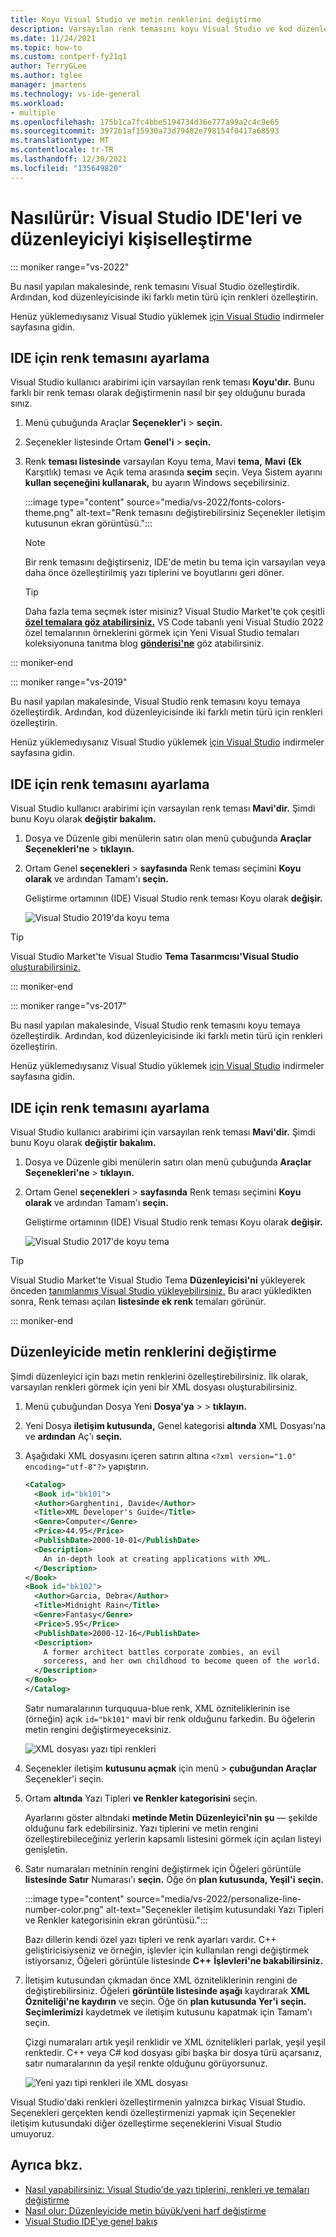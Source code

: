 ```yaml
---
title: Koyu Visual Studio ve metin renklerini değiştirme
description: Varsayılan renk temasını koyu Visual Studio ve kod düzenleyicisinde yazı tipi renklerini değiştirme hakkında bilgi edinin.
ms.date: 11/24/2021
ms.topic: how-to
ms.custom: contperf-fy21q1
author: TerryGLee
ms.author: tglee
manager: jmartens
ms.technology: vs-ide-general
ms.workload:
- multiple
ms.openlocfilehash: 175b1ca7fc4bbe5194734d36e777a99a2c4c9e65
ms.sourcegitcommit: 3972b1af15930a73d79482e798154f0417a68593
ms.translationtype: MT
ms.contentlocale: tr-TR
ms.lasthandoff: 12/30/2021
ms.locfileid: "135649820"
---
```

# <a name="how-to-personalize-the-visual-studio-ide-and-the-editor"></a>Nasılürür: Visual Studio IDE'leri ve düzenleyiciyi kişiselleştirme

::: moniker range="vs-2022"

Bu nasıl yapılan makalesinde, renk temasını Visual Studio özelleştirdik. Ardından, kod düzenleyicisinde iki farklı metin türü için renkleri özelleştirin.

Henüz yüklemedıysanız Visual Studio yüklemek [için Visual Studio](https://visualstudio.microsoft.com/downloads) indirmeler sayfasına gidin.

## <a name="set-the-color-theme-for-the-ide"></a>IDE için renk temasını ayarlama

Visual Studio kullanıcı arabirimi için varsayılan renk teması **Koyu'dır.** Bunu farklı bir renk teması olarak değiştirmenin nasıl bir şey olduğunu burada sınız.

1. Menü çubuğunda Araçlar **Seçenekler'i** > **seçin.**

1. Seçenekler listesinde Ortam **Genel'i** > **seçin.**

1. Renk **teması listesinde** varsayılan Koyu tema, Mavi **tema,** **Mavi** **(Ek** Karşıtlık) teması ve Açık tema arasında **seçim** seçin. Veya Sistem ayarını **kullan seçeneğini kullanarak,** bu ayarın Windows seçebilirsiniz.

   :::image type="content" source="media/vs-2022/fonts-colors-theme.png" alt-text="Renk temasını değiştirebilirsiniz Seçenekler iletişim kutusunun ekran görüntüsü.":::

   > [!NOTE]
   > Bir renk temasını değiştirseniz, IDE'de metin bu tema için varsayılan veya daha önce özelleştirilmiş yazı tiplerini ve boyutlarını geri döner.

    > [!TIP]
    > Daha fazla tema seçmek ister misiniz? Visual Studio Market'te çok çeşitli [**özel temalara göz atabilirsiniz.**](https://marketplace.visualstudio.com/search?target=VS&category=Tools&vsVersion=&subCategory=Themes&sortBy=Installs) VS Code tabanlı yeni Visual Studio 2022 özel temalarının örneklerini görmek için Yeni Visual Studio temaları koleksiyonuna tanıtma blog [**gönderisi'ne**](https://devblogs.microsoft.com/visualstudio/custom-themes/) göz atabilirsiniz.

::: moniker-end

::: moniker range="vs-2019"

Bu nasıl yapılan makalesinde, Visual Studio renk temasını koyu temaya özelleştirdik. Ardından, kod düzenleyicisinde iki farklı metin türü için renkleri özelleştirin.

Henüz yüklemedıysanız Visual Studio yüklemek [için Visual Studio](https://visualstudio.microsoft.com/downloads) indirmeler sayfasına gidin.

## <a name="set-the-color-theme-for-the-ide"></a>IDE için renk temasını ayarlama

Visual Studio kullanıcı arabirimi için varsayılan renk teması **Mavi'dir.** Şimdi bunu Koyu olarak **değiştir bakalım.**

1. Dosya ve Düzenle gibi menülerin satırı olan menü çubuğunda **Araçlar** **Seçenekleri'ne**  > **tıklayın.**

1. Ortam Genel **seçenekleri** > **sayfasında** Renk teması seçimini  **Koyu olarak** ve ardından Tamam'ı **seçin.**

   Geliştirme ortamının (IDE) Visual Studio renk teması Koyu olarak **değişir.**

   ![Visual Studio 2019'da koyu tema](media/vs-2019/dark-theme.png)

> [!TIP]
> Visual Studio Market'te Visual Studio **Tema Tasarımcısı'Visual Studio** [oluşturabilirsiniz.](https://marketplace.visualstudio.com/items?itemName=ms-madsk.ColorThemeDesigner)

::: moniker-end

::: moniker range="vs-2017"

Bu nasıl yapılan makalesinde, Visual Studio renk temasını koyu temaya özelleştirdik. Ardından, kod düzenleyicisinde iki farklı metin türü için renkleri özelleştirin.

Henüz yüklemedıysanız Visual Studio yüklemek [için Visual Studio](https://visualstudio.microsoft.com/vs/older-downloads/?utm_medium=microsoft&utm_source=docs.microsoft.com&utm_campaign=vs+2017+download) indirmeler sayfasına gidin.

## <a name="set-the-color-theme-for-the-ide"></a>IDE için renk temasını ayarlama

Visual Studio kullanıcı arabirimi için varsayılan renk teması **Mavi'dir.** Şimdi bunu Koyu olarak **değiştir bakalım.**

1. Dosya ve Düzenle gibi menülerin satırı olan menü çubuğunda **Araçlar** **Seçenekleri'ne**  > **tıklayın.**

1. Ortam Genel **seçenekleri** > **sayfasında** Renk teması seçimini  **Koyu olarak** ve ardından Tamam'ı **seçin.**

   Geliştirme ortamının (IDE) Visual Studio renk teması Koyu olarak **değişir.**

   ![Visual Studio 2017'de koyu tema](media/quickstart-personalize-dark-theme.png)

> [!TIP]
> Visual Studio Market'te Visual Studio Tema **Düzenleyicisi'ni** yükleyerek önceden [tanımlanmış Visual Studio yükleyebilirsiniz.](https://marketplace.visualstudio.com/items?itemName=VisualStudioPlatformTeam.VisualStudio2017ColorThemeEditor) Bu aracı yükledikten sonra, Renk teması açılan **listesinde ek renk** temaları görünür.

::: moniker-end

## <a name="change-text-colors-in-the-editor"></a>Düzenleyicide metin renklerini değiştirme

Şimdi düzenleyici için bazı metin renklerini özelleştirebilirsiniz. İlk olarak, varsayılan renkleri görmek için yeni bir XML dosyası oluşturabilirsiniz.

1. Menü çubuğundan Dosya Yeni **Dosya'ya**  >    >  **tıklayın.**

1. Yeni Dosya **iletişim kutusunda,** Genel kategorisi **altında** XML Dosyası'na ve **ardından** Aç'ı **seçin.**

1. Aşağıdaki XML dosyasını içeren satırın altına `<?xml version="1.0" encoding="utf-8"?>` yapıştırın.

   ```xml
   <Catalog>
     <Book id="bk101">
     <Author>Garghentini, Davide</Author>
     <Title>XML Developer's Guide</Title>
     <Genre>Computer</Genre>
     <Price>44.95</Price>
     <PublishDate>2000-10-01</PublishDate>
     <Description>
       An in-depth look at creating applications with XML.
     </Description>
   </Book>
   <Book id="bk102">
     <Author>Garcia, Debra</Author>
     <Title>Midnight Rain</Title>
     <Genre>Fantasy</Genre>
     <Price>5.95</Price>
     <PublishDate>2000-12-16</PublishDate>
     <Description>
       A former architect battles corporate zombies, an evil
       sorceress, and her own childhood to become queen of the world.
     </Description>
   </Book>
   </Catalog>
   ```

   Satır numaralarının turququua-blue renk, XML özniteliklerinin ise (örneğin) açık `id="bk101"` mavi bir renk olduğunu farkedin. Bu öğelerin metin rengini değiştirmeyeceksiniz.

   ![XML dosyası yazı tipi renkleri](media/quickstart-personalize-xml-file.png)

1. Seçenekler iletişim **kutusunu açmak** için menü   >  **çubuğundan Araçlar** Seçenekler'i seçin.

1. Ortam **altında** Yazı Tipleri **ve Renkler kategorisini** seçin.

   Ayarlarını göster altındaki **metinde Metin** **Düzenleyici'nin şu** &mdash; şekilde olduğunu fark edebilirsiniz. Yazı tiplerini ve metin rengini özelleştirebileceğiniz yerlerin kapsamlı listesini görmek için açılan listeyi genişletin.

1. Satır numaraları metninin rengini değiştirmek için Öğeleri görüntüle **listesinde Satır** Numarası'ı **seçin.** Öğe ön **plan kutusunda, Yeşil'i** **seçin.**

    :::image type="content" source="media/vs-2022/personalize-line-number-color.png" alt-text="Seçenekler iletişim kutusundaki Yazı Tipleri ve Renkler kategorisinin ekran görüntüsü.":::

   Bazı dillerin kendi özel yazı tipleri ve renk ayarları vardır. C++ geliştiricisiyseniz ve örneğin, işlevler için kullanılan rengi değiştirmek istiyorsanız, Öğeleri görüntüle listesinde **C++** **İşlevleri'ne bakabilirsiniz.**

1. İletişim kutusundan çıkmadan önce XML özniteliklerinin rengini de değiştirebilirsiniz. Öğeleri **görüntüle listesinde aşağı** kaydırarak **XML Özniteliği'ne kaydırın** ve seçin. Öğe ön **plan kutusunda Yer'i** **seçin.** **Seçimlerimizi** kaydetmek ve iletişim kutusunu kapatmak için Tamam'ı seçin.

   Çizgi numaraları artık yeşil renklidir ve XML öznitelikleri parlak, yeşil yeşil renktedir. C++ veya C# kod dosyası gibi başka bir dosya türü açarsanız, satır numaralarının da yeşil renkte olduğunu görüyorsunuz.

   ![Yeni yazı tipi renkleri ile XML dosyası](media/quickstart-personalize-xml-file-new-colors.png)

Visual Studio'daki renkleri özelleştirmenin yalnızca birkaç Visual Studio. Seçenekleri gerçekten kendi özelleştirmenizi yapmak için [](../ide/reference/fonts-and-colors-environment-options-dialog-box.md) Seçenekler iletişim kutusundaki diğer özelleştirme seçeneklerini Visual Studio umuyoruz.

## <a name="see-also"></a>Ayrıca bkz.

- [Nasıl yapabilirsiniz: Visual Studio'de yazı tiplerini, renkleri ve temaları değiştirme](../ide/how-to-change-fonts-and-colors-in-visual-studio.md)
- [Nasıl olur: Düzenleyicide metin büyük/yeni harf değiştirme](../ide/how-to-change-text-case-in-the-editor.md)
- [Visual Studio IDE'ye genel bakış](../get-started/visual-studio-ide.md)
